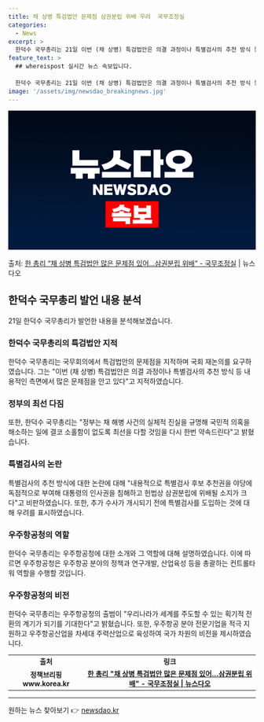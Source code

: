 ```yaml
---
title: 채 상병 특검법안 문제점 삼권분립 위배 우려  국무조정실
categories:
  - News
excerpt: >
  한덕수 국무총리는 21일 이번 (채 상병) 특검법안은 의결 과정이나 특별검사의 추천 방식 등 내용적인 측면에…
feature_text: >
  ## whereispost 실시간 뉴스 속보입니다.

  한덕수 국무총리는 21일 이번 (채 상병) 특검법안은 의결 과정이나 특별검사의 추천 방식 등 내용적인 측면에…
image: '/assets/img/newsdao_breakingnews.jpg'
---
```


![뉴스다오 속보](/assets/img/newsdao_breakingnews.jpg)

<p>출처: <a href="https://newsdao.kr/3864" rel="dofollow">한 총리 “채 상병 특검법안 많은 문제점 있어…삼권분립 위배” - 국무조정실</a> | 뉴스다오</p>

<h2 data-ke-size="size26">한덕수 국무총리 발언 내용 분석</h2>

<p data-ke-size="size16">21일 한덕수 국무총리가 발언한 내용을 분석해보겠습니다. </p>

<h3>한덕수 국무총리의 특검법안 지적</h3>

<p data-ke-size="size16">한덕수 국무총리는 국무회의에서 특검법안의 문제점을 지적하며 국회 재논의를 요구하였습니다. 그는 "이번 (채 상병) 특검법안은 의결 과정이나 특별검사의 추천 방식 등 내용적인 측면에서 많은 문제점을 안고 있다"고 지적하였습니다. </p>

<h3>정부의 최선 다짐</h3>

<p data-ke-size="size16">또한, 한덕수 국무총리는 "정부는 채 해병 사건의 실체적 진실을 규명해 국민적 의혹을 해소하는 일에 결코 소홀함이 없도록 최선을 다할 것임을 다시 한번 약속드린다"고 밝혔습니다. </p>
    
<h3>특별검사의 논란</h3>

<p data-ke-size="size16">특별검사의 추천 방식에 대한 논란에 대해 "내용적으로 특별검사 후보 추천권을 야당에 독점적으로 부여해 대통령의 인사권을 침해하고 헌법상 삼권분립에 위배될 소지가 크다"고 비판하였습니다. 또한, 추가 수사가 개시되기 전에 특별검사를 도입하는 것에 대해 우려를 표시하였습니다. </p>

<h3>우주항공청의 역할</h3>

<p data-ke-size="size16">한덕수 국무총리는 우주항공청에 대한 소개와 그 역할에 대해 설명하였습니다. 이에 따르면 우주항공청은 우주항공 분야의 정책과 연구개발, 산업육성 등을 총괄하는 컨트롤타워 역할을 수행할 것입니다.</p>
    
<h3>우주항공청의 비전</h3>

<p data-ke-size="size16">한덕수 국무총리는 우주항공청의 출범이 "우리나라가 세계를 주도할 수 있는 획기적 전환의 계기가 되기를 기대한다"고 밝혔습니다. 또한, 우주항공 분야 전문기업을 적극 지원하고 우주항공산업을 차세대 주력산업으로 육성하여 국가 차원의 비전을 제시하였습니다. </p>

<table>
  <tr>
    <td style="text-align: center; height: 17px;"><b>출처</b></td>
    <td style="text-align: center; height: 17px;"><b>링크</b></td>
  </tr>
  <tr>
    <td style="text-align: center; height: 17px;"><b>정책브리핑 www.korea.kr</b></td>
    <td style="text-align: center; height: 17px;"><b><a href="https://newsdao.kr/3864">한 총리 "채 상병 특검법안 많은 문제점 있어…삼권분립 위배" - 국무조정실 | 뉴스다오</a></b></td>
  </tr>
</table>
<hr> 

원하는 뉴스 찾아보기 👉 <a href="https://newsdao.kr" rel="dofollow">newsdao.kr</a>


